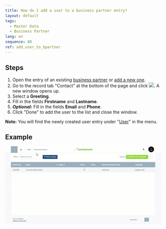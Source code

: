 ```yaml
---
title: How do I add a user to a business partner entry?
layout: default
tags:
  - Master Data
  - Business Partner
lang: en
sequence: 80
ref: add_user_to_bpartner
---
```


## Steps
1. Open the entry of an existing [business partner](Menu) or [add a new one](New_Business_Partner).
1. Go to the record tab "Contact" at the bottom of the page and click ![](assets/Add_New_Button.png). A new window opens up.
1. Select a **Greeting**.
1. Fill in the fields **Firstname** and **Lastname**.
1. ***Optional:*** Fill in the fields **Email** and **Phone**.
1. Click "Done" to add the user to the list and close the window.

**Note:** You will find the newly created user entry under "[User](Menu)" in the menu.

## Example
![](assets/Add_user_to_BPartner.gif)
